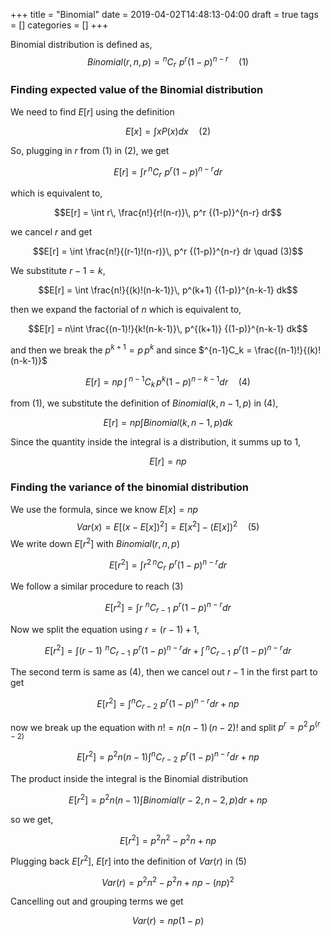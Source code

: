 +++
title = "Binomial"
date = 2019-04-02T14:48:13-04:00
draft = true
tags = []
categories = []
+++

Binomial distribution is defined as,
$$Binomial(r,n,p) = {}^{n}C_{r}\,\, p^r {(1-p)}^{n-r}\quad (1)$$

### Finding expected value of the Binomial distribution

We need to find $E[r]$ using the definition

$$E[x] = \int x P(x)dx\quad (2)$$

So, plugging in $r$ from $(1)$ in $(2)$, we get

$$E[r] = \int r\, ^{n}C_r\,\, p^r {(1-p)}^{n-r} dr$$

which is equivalent to,

$$E[r] = \int r\, \frac{n!}{r!(n-r)}\, p^r {(1-p)}^{n-r} dr$$

we cancel $r$ and get

$$E[r] = \int \frac{n!}{(r-1)!(n-r)}\, p^r {(1-p)}^{n-r} dr \quad (3)$$

We substitute $r-1=k$,

$$E[r] = \int \frac{n!}{(k)!(n-k-1)}\, p^(k+1) {(1-p)}^{n-k-1} dk$$

then we expand the factorial of $n$ which is equivalent to,

$$E[r] = n\int \frac{(n-1)!}{k!(n-k-1)}\, p^{(k+1)} {(1-p)}^{n-k-1} dk$$

and then we break the $p^{k+1} = p\, p^k$ and since $^{n-1}C_k = \frac{(n-1)!}{(k)!(n-k-1)}$

$$E[r] = np\,\int \,^{n-1}C_k\, p^{k}{(1-p)}^{n-k-1}dr \quad (4)$$

from $(1)$, we substitute the definition of $Binomial(k,n-1,p)$ in $(4)$,

$$E[r] = np \int Binomial(k,n-1,p) dk $$

Since the quantity inside the integral is a distribution, it summs up to 1,

$$E[r] = np$$

### Finding the variance of the binomial distribution

We use the formula, since we know $E[x] = np$
$$Var(x) = E[(x - E[x])^2] = E[x^2] - (E[x])^2 \quad (5)$$
We write down $E[r^2]$ with $Binomial(r,n,p)$

$$
E[r^2] = \int r^2\, ^{n}C_r\,\, p^r {(1-p)}^{n-r} dr
$$

We follow a similar procedure to reach $(3)$

$$
E[r^2] = \int r\,\, ^{n}C_{r-1}\,\, p^r {(1-p)}^{n-r} dr
$$

Now we split the equation using $r = (r-1) + 1$,

$$
E[r^2] = \int (r-1)\,\, ^{n}C_{r-1}\,\, p^r {(1-p)}^{n-r} dr + \int \,^{n}C_{r-1}\,\, p^r {(1-p)}^{n-r} dr
$$

The second term is same as $(4)$, then we cancel out $r-1$ in the first part to get

$$
E[r^2] = \int ^{n}C_{r-2}\,\, p^r {(1-p)}^{n-r} dr + np
$$

now we break up the equation with $n! = n(n-1)\, (n-2)!$ and split $p^r = p^2\, p^(r-2)$

$$
E[r^2] = p^2 n(n-1)\int ^{n}C_{r-2}\,\, p^r {(1-p)}^{n-r} dr + np
$$

The product inside the integral is the Binomial distribution

$$
E[r^2] = p^2 n(n-1)\int Binomial(r-2,n-2,p) dr + np
$$

so we get,

$$
E[r^2] = p^2 n^2 - p^2 n  + np
$$

Plugging back $E[r^2]$, $E[r]$ into the definition of $Var(r)$ in $(5)$

$$
Var(r) = p^2 n^2 - p^2 n  + np - (np)^2
$$

Cancelling out and grouping terms we get

$$
Var(r) = np(1-p)
$$
